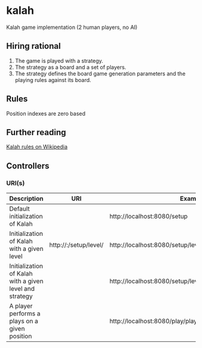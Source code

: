# kalah
Kalah game implementation (2 human players, no AI)

## Hiring rational
1. The game is played with a strategy.
2. The strategy as a board and a set of players.
3. The strategy defines the board game generation parameters and the playing rules against its board.

## Rules
Position indexes are zero based

## Further reading
[Kalah rules on Wikipedia](https://en.wikipedia.org/wiki/Kalah)

## Controllers

### URI(s)
Description | URI | Example
----------- | --- | -------
Default initialization of Kalah | | http://localhost:8080/setup
Initialization of Kalah with a given level | http://<host>:<server port>/setup/level/<level> | http://localhost:8080/setup/level/6
Initialization of Kalah with a given level and strategy | | http://localhost:8080/setup/level/6/strategy/someStrategy
A player performs a plays on a given position | | http://localhost:8080/play/player/1/position/3

